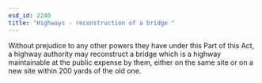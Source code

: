 ```yaml
---
esd_id: 2240
title: "Highways - reconstruction of a bridge "
---
```


Without prejudice to any other powers they have under this Part of this Act, a highway authority may reconstruct a bridge which is a highway maintainable at the public expense by them, either on the same site or on a new site within 200 yards of the old one.

